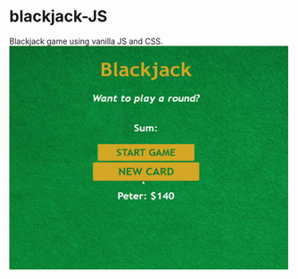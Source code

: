 # blackjack-JS
Blackjack game using vanilla JS and CSS.
<img src="./images/ezgif.com-gif-maker.gif" alt="My Project GIF" width="500" height="400">
